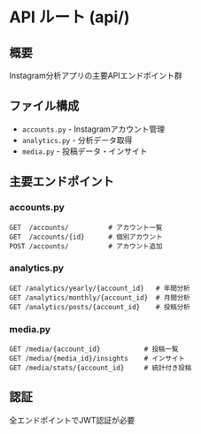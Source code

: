 # API ルート (api/)

## 概要
Instagram分析アプリの主要APIエンドポイント群

## ファイル構成
- `accounts.py` - Instagramアカウント管理
- `analytics.py` - 分析データ取得
- `media.py` - 投稿データ・インサイト

## 主要エンドポイント

### accounts.py
```
GET  /accounts/          # アカウント一覧
GET  /accounts/{id}      # 個別アカウント
POST /accounts/          # アカウント追加
```

### analytics.py  
```
GET /analytics/yearly/{account_id}   # 年間分析
GET /analytics/monthly/{account_id}  # 月間分析
GET /analytics/posts/{account_id}    # 投稿分析
```

### media.py
```
GET /media/{account_id}           # 投稿一覧
GET /media/{media_id}/insights    # インサイト
GET /media/stats/{account_id}     # 統計付き投稿
```

## 認証
全エンドポイントでJWT認証が必要